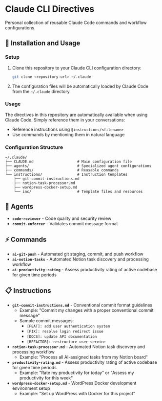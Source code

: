 # Claude CLI Directives

Personal collection of reusable Claude Code commands and workflow configurations.

## 🚀 Installation and Usage

### Setup

1. Clone this repository to your Claude CLI configuration directory:
   ```bash
   git clone <repository-url> ~/.claude
   ```

2. The configuration files will be automatically loaded by Claude Code from the `~/.claude` directory.

### Usage

The directives in this repository are automatically available when using Claude Code. Simply reference them in your conversations:

- Reference instructions using `@instructions/<filename>` 
- Use commands by mentioning them in natural language

### Configuration Structure

```
~/.claude/
├── CLAUDE.md                    # Main configuration file
├── agents/                      # Specialized agent configurations
├── commands/                    # Reusable commands
└── instructions/                # Instruction templates
    ├── git-commit-instructions.md
    ├── notion-task-processor.md
    ├── wordpress-docker-setup.md
    └── inc/                     # Template files and resources
```

## 🤖 Agents

- **`code-reviewer`** - Code quality and security review
- **`commit-enforcer`** - Validates commit message format

## ⚡ Commands

- **`ai-git-push`** - Automated git staging, commit, and push workflow
- **`ai-notion-tasks`** - Automated Notion task discovery and processing workflow
- **`ai-productivity-rating`** - Assess productivity rating of active codebase for given time periods

## 📋 Instructions

- **`git-commit-instructions.md`** - Conventional commit format guidelines
  - Example: "Commit my changes with a proper conventional commit message"
  - Sample commit messages:
    - `[FEAT]: add user authentication system`
    - `[FIX]: resolve login redirect issue`
    - `[DOCS]: update API documentation`
    - `[REFACTOR]: restructure user service`
- **`notion-task-processor.md`** - Automated Notion task discovery and processing workflow
  - Example: "Process all AI-assigned tasks from my Notion board"
- **`productivity-rating.md`** - Assess productivity rating of active codebase for given time periods 
  - Example: "Rate my productivity for today" or "Assess my productivity for this week"
- **`wordpress-docker-setup.md`** - WordPress Docker development environment setup
  - Example: "Set up WordPress with Docker for this project"
